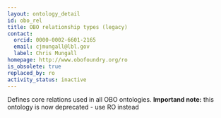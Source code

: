 ```yaml
---
layout: ontology_detail
id: obo_rel
title: OBO relationship types (legacy)
contact:
  orcid: 0000-0002-6601-2165
  email: cjmungall@lbl.gov
  label: Chris Mungall
homepage: http://www.obofoundry.org/ro
is_obsolete: true
replaced_by: ro
activity_status: inactive
---
```


Defines core relations used in all OBO ontologies. <b>Importand note:</b> this ontology is now deprecated - use RO instead
